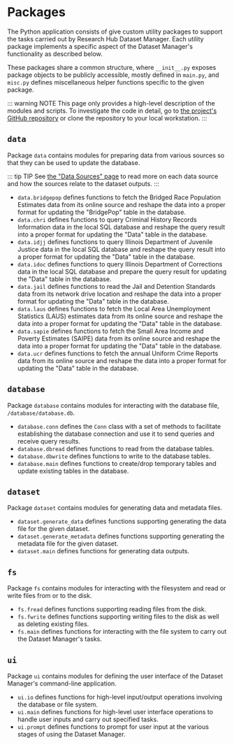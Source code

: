 # Packages

The Python application consists of give custom utility packages to support the tasks carried out by Research Hub Dataset Manager. Each utility package implements a specific aspect of the Dataset Manager's functionality as described below.

These packages share a common structure, where `__init__.py` exposes package objects to be publicly accessible, mostly defined in `main.py`, and `misc.py` defines miscellaneous helper functions specific to the given package.

::: warning NOTE
This page only provides a high-level description of the modules and scripts. To investigate the code in detail, go to [the project's GitHub repository](https://github.com/icjia/researchhub-dataset-manager) or clone the repository to your local workstation.
:::

## `data`

Package `data` contains modules for preparing data from various sources so that they can be used to update the database.

::: tip TIP
See [the "Data Sources" page](/dev-guide/sources.md) to read more on each data source and how the sources relate to the dataset outputs.
:::

* `data.bridgepop` defines functions to fetch the Bridged Race Population Estimates data from its online source and reshape the data into a proper format for updating the "BridgePop" table in the database.
* `data.chri` defines functions to query Criminal History Records Information data in the local SQL database and reshape the query result into a proper format for updating the "Data" table in the database.
* `data.idjj` defines functions to query Illinois Department of Juvenile Justice data in the local SQL database and reshape the query result into a proper format for updating the "Data" table in the database.
* `data.idoc` defines functions to query Illinois Department of Corrections data in the local SQL database and prepare the query result for updating the "Data" table in the database.
* `data.jail` defines functions to read the Jail and Detention Standards
data from its network drive location and reshape the data into a proper format for updating the "Data" table in the database.
* `data.laus` defines functions to fetch the Local Area Unemployment Statistics (LAUS) estimates data from its online source and reshape the data into a proper format for updating the "Data" table in the database.
* `data.sapie` defines functions to fetch the Small Area Income and Poverty Estimates (SAIPE) data from its online source and reshape the data into a proper format for updating the "Data" table in the database.
* `data.ucr` defines functions to fetch the annual Uniform Crime Reports data from its online source and reshape the data into a proper format for updating the "Data" table in the database.

## `database`

Package `database` contains modules for interacting with the database file, `/database/database.db`.

* `database.conn` defines the `Conn` class with a set of methods to facilitate establishing the database connection and use it to send queries and receive query results.
* `database.dbread` defines functions to read from the database tables.
* `database.dbwrite` defines functions to write to the database tables.
* `database.main` defines functions to create/drop temporary tables and update existing tables in the database.

## `dataset`

Package `dataset` contains modules for generating data and metadata files.

* `dataset.generate_data` defines functions supporting generating the data file for the given dataset.
* `dataset.generate_metadata` defines functions supporting generating the metadata file for the given dataset.
* `dataset.main` defines functions for generating data outputs.

## `fs`

Package `fs` contains modules for interacting with the filesystem and read or write files from or to the disk.

* `fs.fread` defines functions supporting reading files from the disk.
* `fs.fwrite` defines functions supporting writing files to the disk as well as deleting existing files.
* `fs.main` defines functions for interacting with the file system to carry out the Dataset Manager's tasks.

## `ui`

Package `ui` contains modules for defining the user interface of the Dataset Manager's command-line application.

* `ui.io` defines functions for high-level input/output operations involving the database or file system.
* `ui.main` defines functions for high-level user interface operations to handle user inputs and carry out specified tasks.
* `ui.prompt` defines functions to prompt for user input at the various stages of using the Dataset Manager.
